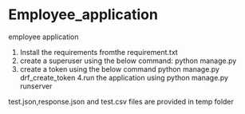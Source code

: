# Employee_application
employee application
1. Install the requirements fromthe requirement.txt
2. create a superuser using the below command:
     python manage.py
3. create a token using the below command
    python manage.py  drf_create_token
4.run the application using
    python manage.py runserver

test.json,response.json and test.csv files are provided in temp folder